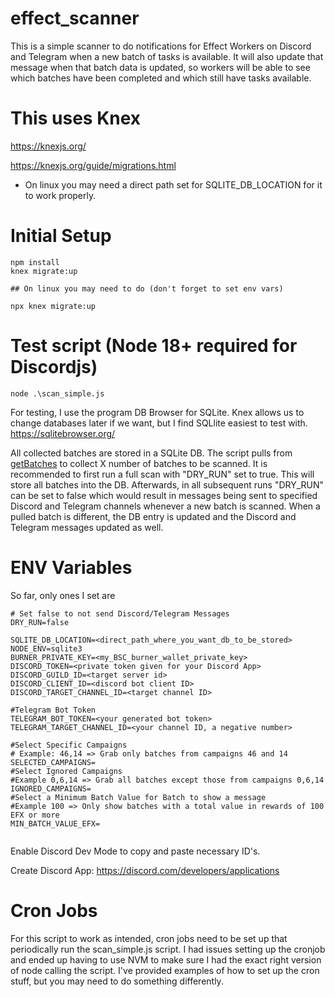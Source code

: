 # effect_scanner
This is a simple scanner to do notifications for Effect Workers on Discord and Telegram when a new batch of tasks is available. It will also update that message when that batch data is updated, so workers will be able to see which batches have been completed and which still have tasks available.

# This uses Knex
https://knexjs.org/

https://knexjs.org/guide/migrations.html

* On linux you may need a direct path set for SQLITE_DB_LOCATION for it to work properly.

# Initial Setup
```
npm install
knex migrate:up

## On linux you may need to do (don't forget to set env vars)

npx knex migrate:up

```
# Test script (Node 18+ required for Discordjs)
```
node .\scan_simple.js
```
For testing, I use the program DB Browser for SQLite. Knex allows us to change databases later if we want, but I find SQLlite easiest to test with.
https://sqlitebrowser.org/

All collected batches are stored in a SQLite DB. The script pulls from [getBatches](https://effectai.github.io/effect-js/classes/Force.html#getBatches) to collect X number of batches to be scanned. It is recommended to first run a full scan with "DRY_RUN" set to true. This will store all batches into the DB. Afterwards, in all subsequent runs "DRY_RUN" can be set to false which would result in messages being sent to specified Discord and Telegram channels whenever a new batch is scanned. When a pulled batch is different, the DB entry is updated and the Discord and Telegram messages updated as well.   

# ENV Variables

So far, only ones I set are
```
# Set false to not send Discord/Telegram Messages
DRY_RUN=false

SQLITE_DB_LOCATION=<direct_path_where_you_want_db_to_be_stored>
NODE_ENV=sqlite3
BURNER_PRIVATE_KEY=<my_BSC_burner_wallet_private_key>
DISCORD_TOKEN=<private token given for your Discord App>
DISCORD_GUILD_ID=<target server id>
DISCORD_CLIENT_ID=<discord bot client ID>
DISCORD_TARGET_CHANNEL_ID=<target channel ID>

#Telegram Bot Token
TELEGRAM_BOT_TOKEN=<your generated bot token>
TELEGRAM_TARGET_CHANNEL_ID=<your channel ID, a negative number>

#Select Specific Campaigns
# Example: 46,14 => Grab only batches from campaigns 46 and 14
SELECTED_CAMPAIGNS=
#Select Ignored Campaigns
#Example 0,6,14 => Grab all batches except those from campaigns 0,6,14
IGNORED_CAMPAIGNS=
#Select a Minimum Batch Value for Batch to show a message
#Example 100 => Only show batches with a total value in rewards of 100 EFX or more
MIN_BATCH_VALUE_EFX=


```
Enable Discord Dev Mode to copy and paste necessary ID's.

Create Discord App: https://discord.com/developers/applications

# Cron Jobs
For this script to work as intended, cron jobs need to be set up that periodically run the scan_simple.js script. I had issues setting up the cronjob and ended up having to use NVM to make sure I had the exact right version of node calling the script. I've provided examples of how to set up the cron stuff, but you may need to do something differently.
